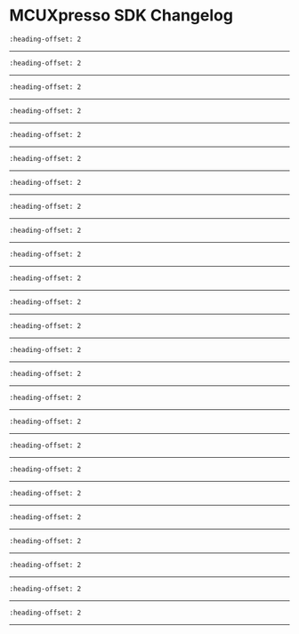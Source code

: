 # MCUXpresso SDK Changelog

```{include} ../../../../drivers/dsc_cadc/doxygen/ChangeLog_cadc.md
:heading-offset: 2
```
---
```{include} ../../../../devices/DSC/MC56F83xxx/MC56F83789/drivers/doxygen/ChangeLog_clock.md
:heading-offset: 2
```
---
```{include} ../../../../drivers/dsc_cmp/doxygen/ChangeLog_cmp.md
:heading-offset: 2
```
---
```{include} ../../../../drivers/common/doxygen/ChangeLog_common.md
:heading-offset: 2
```
---
```{include} ../../../../drivers/dsc_cop/doxygen/ChangeLog_cop.md
:heading-offset: 2
```
---
```{include} ../../../../drivers/dsc_crc/doxygen/ChangeLog_crc.md
:heading-offset: 2
```
---
```{include} ../../../../drivers/dsc_dac/doxygen/ChangeLog_dac.md
:heading-offset: 2
```
---
```{include} ../../../../drivers/dsc_dmamux/doxygen/ChangeLog_dmamux.md
:heading-offset: 2
```
---
```{include} ../../../../drivers/dsc_edma/doxygen/ChangeLog_edma.md
:heading-offset: 2
```
---
```{include} ../../../../drivers/dsc_evtg/doxygen/ChangeLog_evtg.md
:heading-offset: 2
```
---
```{include} ../../../../drivers/dsc_ewm/doxygen/ChangeLog_ewm.md
:heading-offset: 2
```
---
```{include} ../../../../devices/DSC/MC56F83xxx/MC56F83789/drivers/doxygen/ChangeLog_flash.md
:heading-offset: 2
```
---
```{include} ../../../../drivers/dsc_flexcan/doxygen/ChangeLog_flexcan.md
:heading-offset: 2
```
---
```{include} ../../../../drivers/dsc_gpio/doxygen/ChangeLog_gpio.md
:heading-offset: 2
```
---
```{include} ../../../../drivers/dsc_i2c/doxygen/ChangeLog_i2c.md
:heading-offset: 2
```
---
```{include} ../../../../drivers/intc/doxygen/ChangeLog_intc.md
:heading-offset: 2
```
---
```{include} ../../../../drivers/dsc_mcm/doxygen/ChangeLog_mcm.md
:heading-offset: 2
```
---
```{include} ../../../../drivers/dsc_pit/doxygen/ChangeLog_pit.md
:heading-offset: 2
```
---
```{include} ../../../../drivers/dsc_pmc/doxygen/ChangeLog_pmc.md
:heading-offset: 2
```
---
```{include} ../../../../drivers/dsc_pwm/doxygen/ChangeLog_pwm.md
:heading-offset: 2
```
---
```{include} ../../../../drivers/qsci/doxygen/ChangeLog_qsci.md
:heading-offset: 2
```
---
```{include} ../../../../drivers/dsc_qtmr/doxygen/ChangeLog_qtmr.md
:heading-offset: 2
```
---
```{include} ../../../../drivers/queued_spi/doxygen/ChangeLog_queued_spi.md
:heading-offset: 2
```
---
```{include} ../../../../devices/DSC/MC56F83xxx/MC56F83789/drivers/doxygen/ChangeLog_sim.md
:heading-offset: 2
```
---
```{include} ../../../../drivers/dsc_xbara/doxygen/ChangeLog_xbara.md
:heading-offset: 2
```
---
